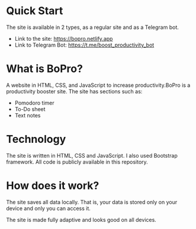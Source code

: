 # Quick Start
The site is available in 2 types, as a regular site and as a Telegram bot.
- Link to the site: https://bopro.netlify.app
- Link to Telegram Bot: https://t.me/boost_productivity_bot

# What is BoPro?
A website in HTML, CSS, and JavaScript to increase productivity.BoPro is a productivity booster site. The site has sections such as:

- Pomodoro timer
- To-Do sheet
- Text notes

# Technology
The site is written in HTML, CSS and JavaScript. I also used Bootstrap framework. All code is publicly available in this repository.

# How does it work?
The site saves all data locally. That is, your data is stored only on your device and only you can access it.

The site is made fully adaptive and looks good on all devices.
